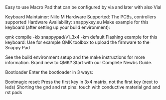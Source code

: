 Easy to use Macro Pad that can be configured by via and later with also Vial

Keyboard Maintainer: Niilo M
Hardware Supported: The PCBs, controllers supported
Hardware Availability: snappykey.eu
Make example for this keyboard (after setting up your build environment):

qmk compile -kb snappypad/v1_3x4 -km default
Flashing example for this keyboard:
Use for example QMK toolbox to upload the firmware to the Snappy Pad

See the build environment setup and the make instructions for more information. Brand new to QMK? Start with our Complete Newbs Guide.

Bootloader
Enter the bootloader in 3 ways:

Bootmagic reset: Press the first key in 3x4 matrix, not the first key (next to leds)
Shorting the gnd and rst pins: touch with conductive material gnd and rst pads
